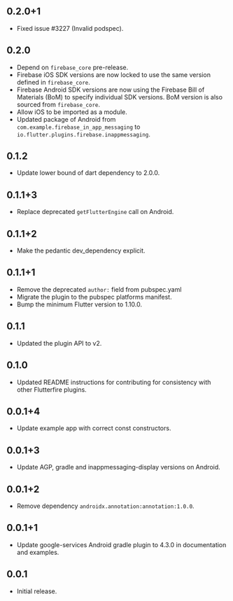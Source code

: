 ## 0.2.0+1

* Fixed issue #3227 (Invalid podspec). 

## 0.2.0

* Depend on `firebase_core` pre-release.
* Firebase iOS SDK versions are now locked to use the same version defined in
  `firebase_core`.
* Firebase Android SDK versions are now using the Firebase Bill of Materials (BoM)
  to specify individual SDK versions. BoM version is also sourced from
  `firebase_core`.
* Allow iOS to be imported as a module.
* Updated package of Android from `com.example.firebase_in_app_messaging` to
  `io.flutter.plugins.firebase.inappmessaging`.

## 0.1.2

* Update lower bound of dart dependency to 2.0.0.

## 0.1.1+3

* Replace deprecated `getFlutterEngine` call on Android.

## 0.1.1+2

* Make the pedantic dev_dependency explicit.

## 0.1.1+1

* Remove the deprecated `author:` field from pubspec.yaml
* Migrate the plugin to the pubspec platforms manifest.
* Bump the minimum Flutter version to 1.10.0.

## 0.1.1

* Updated the plugin API to v2.

## 0.1.0

* Updated README instructions for contributing for consistency with other Flutterfire plugins.

## 0.0.1+4

* Update example app with correct const constructors.

## 0.0.1+3

* Update AGP, gradle and inappmessaging-display versions on Android.

## 0.0.1+2

* Remove dependency `androidx.annotation:annotation:1.0.0`.

## 0.0.1+1

* Update google-services Android gradle plugin to 4.3.0 in documentation and examples.

## 0.0.1

* Initial release.
